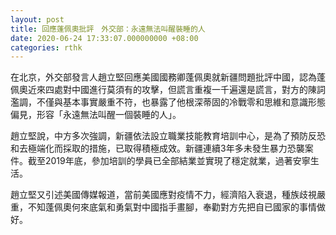 ```yaml
---
layout: post
title: 回應蓬佩奧批評　外交部：永遠無法叫醒裝睡的人
date: 2020-06-24 17:33:07.000000000 +08:00
categories: rthk
---
```


在北京，外交部發言人趙立堅回應美國國務卿蓬佩奧就新疆問題批評中國，認為蓬佩奧近來四處對中國進行莫須有的攻擊，但謊言重複一千遍還是謊言，對方的陳詞濫調，不僅與基本事實嚴重不符，也暴露了他根深蒂固的冷戰零和思維和意識形態偏見，形容「永遠無法叫醒一個裝睡的人」。

趙立堅說，中方多次強調，新疆依法設立職業技能教育培訓中心，是為了預防反恐和去極端化而採取的措施，已取得積極成效。新疆連續3年多未發生暴力恐襲案件。截至2019年底，參加培訓的學員已全部結業並實現了穩定就業，過著安寧生活。

趙立堅又引述美國傳媒報道，當前美國應對疫情不力，經濟陷入衰退，種族歧視嚴重，不知蓬佩奧何來底氣和勇氣對中國指手畫腳，奉勸對方先把自已國家的事情做好。
